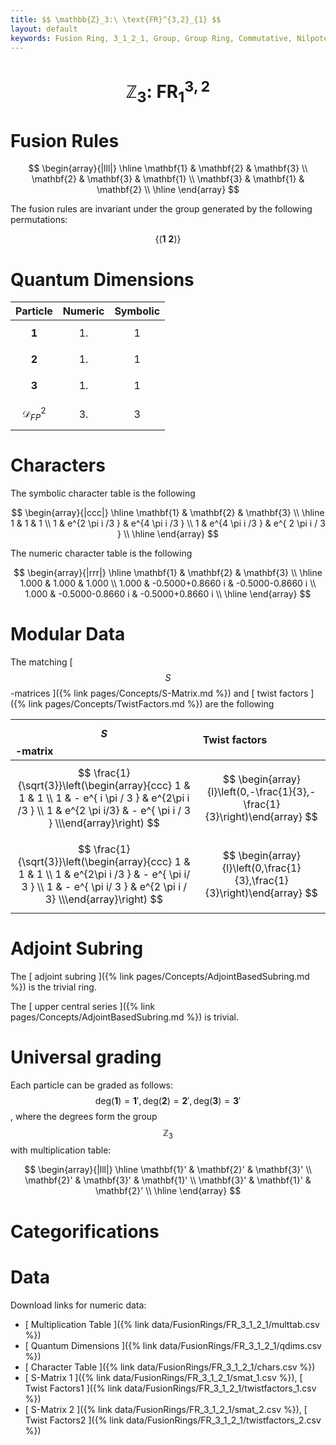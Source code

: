 ```yaml
---
title: $$ \mathbb{Z}_3:\ \text{FR}^{3,2}_{1} $$
layout: default
keywords: Fusion Ring, 3_1_2_1, Group, Group Ring, Commutative, Nilpotent
---
```

# $$ \mathbb{Z}_3:\ \text{FR}^{3,2}_{1} $$


# Fusion Rules

$$
\begin{array}{|lll|}
\hline
 \mathbf{1} & \mathbf{2} & \mathbf{3} \\
 \mathbf{2} & \mathbf{3} & \mathbf{1} \\
 \mathbf{3} & \mathbf{1} & \mathbf{2} \\
\hline
\end{array}
$$


The fusion rules are invariant under the group generated by the following permutations:

$$ \left\{(\mathbf{1} \ \mathbf{2})\right\} $$


# Quantum Dimensions

| Particle | Numeric | Symbolic |
| :------ | :------ | :------ |
| $$ \mathbf{1} $$ | $$ 1. $$ | $$ 1 $$ |
| $$ \mathbf{2} $$ | $$ 1. $$ | $$ 1 $$ |
| $$ \mathbf{3} $$ | $$ 1. $$ | $$ 1 $$ |
| $$ \mathcal{D}_{FP}^2 $$ | $$ 3. $$ | $$ 3 $$ |

# Characters

The symbolic character table is the following

$$
\begin{array}{|ccc|}
\hline
 \mathbf{1} & \mathbf{2} & \mathbf{3} \\
\hline
 1 & 1 & 1 \\
 1 & e^{2 \pi i /3 } & e^{4 \pi i /3 } \\
 1 & e^{4 \pi i /3 } & e^{ 2 \pi i / 3 } \\
\hline
\end{array}
$$

The numeric character table is the following

$$
\begin{array}{|rrr|}
\hline
 \mathbf{1} & \mathbf{2} & \mathbf{3} \\
\hline
 1.000 & 1.000 & 1.000 \\
 1.000 & -0.5000+0.8660 i & -0.5000-0.8660 i \\
 1.000 & -0.5000-0.8660 i & -0.5000+0.8660 i \\
\hline
\end{array}
$$

# Modular Data

The matching [ $$ S $$-matrices ]({% link pages/Concepts/S-Matrix.md %}) and [ twist factors ]({% link pages/Concepts/TwistFactors.md %}) are the following

| $$ S $$-matrix | Twist factors |
| :------ | :------ |
| $$ \frac{1}{\sqrt{3}}\left(\begin{array}{ccc} 1 & 1 & 1 \\ 1 & - e^{ i \pi / 3 }  & e^{2\pi i /3 } \\ 1 & e^{2 \pi i/3}  & - e^{ \pi i / 3 } \\\end{array}\right) $$ | $$ \begin{array}{l}\left(0,-\frac{1}{3},-\frac{1}{3}\right)\end{array} $$ |
| $$ \frac{1}{\sqrt{3}}\left(\begin{array}{ccc} 1 & 1 & 1 \\ 1 & e^{2\pi i /3 }     &  - e^{  \pi i/ 3 }  \\ 1 & - e^{ \pi i/ 3 }  & e^{2 \pi i / 3} \\\end{array}\right) $$ | $$ \begin{array}{l}\left(0,\frac{1}{3},\frac{1}{3}\right)\end{array} $$ |

# Adjoint Subring

The [ adjoint subring ]({% link pages/Concepts/AdjointBasedSubring.md %}) is the trivial ring.

The [ upper central series ]({% link pages/Concepts/AdjointBasedSubring.md %}) is trivial.

# Universal grading

Each particle can be graded as follows: $$ \text{deg}(\mathbf{1}) = \mathbf{1}', \text{deg}(\mathbf{2}) = \mathbf{2}', \text{deg}(\mathbf{3}) = \mathbf{3}' $$, where the degrees form the group $$ \mathbb{Z}_3 $$ with multiplication table:

$$
\begin{array}{|lll|}
\hline
 \mathbf{1}' & \mathbf{2}' & \mathbf{3}' \\
 \mathbf{2}' & \mathbf{3}' & \mathbf{1}' \\
 \mathbf{3}' & \mathbf{1}' & \mathbf{2}' \\
\hline
\end{array}
$$

# Categorifications



# Data

Download links for numeric data:

* [ Multiplication Table ]({% link data/FusionRings/FR_3_1_2_1/multtab.csv %})
* [ Quantum Dimensions ]({% link data/FusionRings/FR_3_1_2_1/qdims.csv %})
* [ Character Table ]({% link data/FusionRings/FR_3_1_2_1/chars.csv %})
* [ S-Matrix 1 ]({% link data/FusionRings/FR_3_1_2_1/smat_1.csv %}), [ Twist Factors1 ]({% link data/FusionRings/FR_3_1_2_1/twistfactors_1.csv %})
* [ S-Matrix 2 ]({% link data/FusionRings/FR_3_1_2_1/smat_2.csv %}), [ Twist Factors2 ]({% link data/FusionRings/FR_3_1_2_1/twistfactors_2.csv %})
